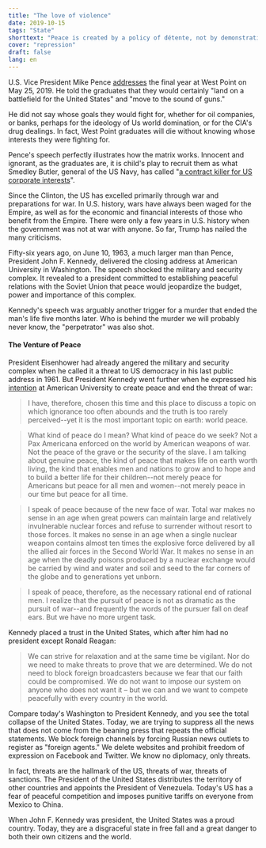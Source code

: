 ```yaml
---
title: "The love of violence"
date: 2019-10-15
tags: "State"
shorttext: "Peace is created by a policy of détente, not by demonstrating military strength."
cover: "repression"
draft: false
lang: en
---
```


U.S. Vice President Mike Pence [addresses](https://www.whitehouse.gov/briefings-statements/remarks-vice-president-pence-west-point-graduation-ceremony/ "Remarks by Vice President Pence at the West Point Graduation Ceremony") the final year at West Point on May 25, 2019. He told the graduates that they would certainly "land on a battlefield for the United States" and "move to the sound of guns."

He did not say whose goals they would fight for, whether for oil companies, or banks, perhaps for the ideology of Us world domination, or for the CIA's drug dealings. In fact, West Point graduates will die without knowing whose interests they were fighting for.

Pence's speech perfectly illustrates how the matrix works. Innocent and ignorant, as the graduates are, it is child's play to recruit them as what Smedley Butler, general of the US Navy, has called "[a contract killer for US corporate interests](https://www.paulcraigroberts.org/2019/05/27/something-to-think-about-on-memorial-day/ "Something to Think About on Memorial Day")".

Since the Clinton, the US has excelled primarily through war and preparations for war. In U.S. history, wars have always been waged for the Empire, as well as for the economic and financial interests of those who benefit from the Empire. There were only a few years in U.S. history when the government was not at war with anyone. So far, Trump has nailed the many criticisms.

Fifty-six years ago, on June 10, 1963, a much larger man than Pence, President John F. Kennedy, delivered the closing address at American University in Washington. The speech shocked the military and security complex. It revealed to a president committed to establishing peaceful relations with the Soviet Union that peace would jeopardize the budget, power and importance of this complex.

Kennedy's speech was arguably another trigger for a murder that ended the man's life five months later. Who is behind the murder we will probably never know, the "perpetrator" was also shot.

#### The Venture of Peace

President Eisenhower had already angered the military and security complex when he called it a threat to US democracy in his last public address in 1961. But President Kennedy went further when he expressed his [intention](https://www.jfklibrary.org/archives/other-resources/john-f-kennedy-speeches/american-university-19630610 "COMMENCEMENT ADDRESS AT AMERICAN UNIVERSITY, WASHINGTON, D.C., JUNE 10, 1963") at American University to create peace and end the threat of war:

> I have, therefore, chosen this time and this place to discuss a topic on which ignorance too often abounds and the truth is too rarely perceived--yet it is the most important topic on earth: world peace.

> What kind of peace do I mean? What kind of peace do we seek? Not a Pax Americana enforced on the world by American weapons of war. Not the peace of the grave or the security of the slave. I am talking about genuine peace, the kind of peace that makes life on earth worth living, the kind that enables men and nations to grow and to hope and to build a better life for their children--not merely peace for Americans but peace for all men and women--not merely peace in our time but peace for all time.

> I speak of peace because of the new face of war. Total war makes no sense in an age when great powers can maintain large and relatively invulnerable nuclear forces and refuse to surrender without resort to those forces. It makes no sense in an age when a single nuclear weapon contains almost ten times the explosive force delivered by all the allied air forces in the Second World War. It makes no sense in an age when the deadly poisons produced by a nuclear exchange would be carried by wind and water and soil and seed to the far corners of the globe and to generations yet unborn.
 
> I speak of peace, therefore, as the necessary rational end of rational men. I realize that the pursuit of peace is not as dramatic as the pursuit of war--and frequently the words of the pursuer fall on deaf ears. But we have no more urgent task.

Kennedy placed a trust in the United States, which after him had no president except Ronald Reagan:

> We can strive for relaxation and at the same time be vigilant. Nor do we need to make threats to prove that we are determined. We do not need to block foreign broadcasters because we fear that our faith could be compromised. We do not want to impose our system on anyone who does not want it – but we can and we want to compete peacefully with every country in the world.

Compare today's Washington to President Kennedy, and you see the total collapse of the United States. Today, we are trying to suppress all the news that does not come from the beaning press that repeats the official statements. We block foreign channels by forcing Russian news outlets to register as "foreign agents." We delete websites and prohibit freedom of expression on Facebook and Twitter. We know no diplomacy, only threats.

In fact, threats are the hallmark of the US, threats of war, threats of sanctions. The President of the United States distributes the territory of other countries and appoints the President of Venezuela. Today's US has a fear of peaceful competition and imposes punitive tariffs on everyone from Mexico to China.

When John F. Kennedy was president, the United States was a proud country. Today, they are a disgraceful state in free fall and a great danger to both their own citizens and the world.

